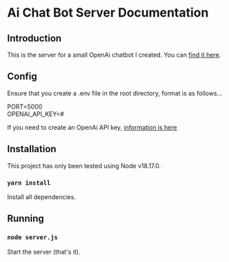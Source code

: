 # Ai Chat Bot Server Documentation

## Introduction

This is the server for a small OpenAi chatbot I created. You can [find it here](https://github.com/maidbarion/ai-chat-bot).

## Config

Ensure that you create a .env file in the root directory, format is as follows...

PORT=5000\
OPENAI_API_KEY=#

If you need to create an OpenAi API key, [information is here](https://openai.com/product)

## Installation

This project has only been tested using Node v18.17.0.

### `yarn install`

Install all dependencies.

## Running

### `node server.js`

Start the server (that's it).